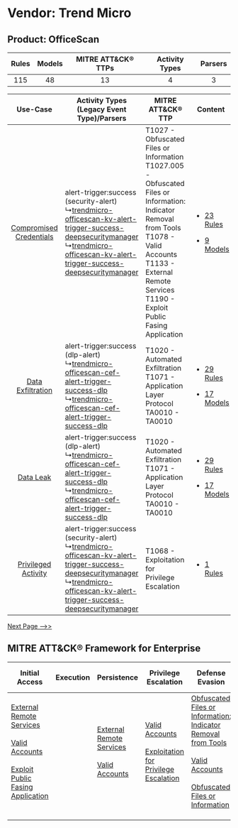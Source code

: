 Vendor: Trend Micro
===================
Product: OfficeScan
-------------------
| Rules | Models | MITRE ATT&CK® TTPs | Activity Types | Parsers |
|:-----:|:------:|:------------------:|:--------------:|:-------:|
|  115  |   48   |         13         |       4        |    3    |

|    Use-Case    | Activity Types (Legacy Event Type)/Parsers    | MITRE ATT&CK® TTP    | Content    |
|:----:| ---- | ---- | ---- |
| [Compromised Credentials](../../../UseCases/uc_compromised_credentials.md) |  alert-trigger:success (security-alert)<br> ↳[trendmicro-officescan-kv-alert-trigger-success-deepsecuritymanager](Ps/pC_trendmicroofficescankvalerttriggersuccessdeepsecuritymanager.md)<br> ↳[trendmicro-officescan-kv-alert-trigger-success-deepsecuritymanager](Ps/pC_trendmicroofficescankvalerttriggersuccessdeepsecuritymanager.md)<br> | T1027 - Obfuscated Files or Information<br>T1027.005 - Obfuscated Files or Information: Indicator Removal from Tools<br>T1078 - Valid Accounts<br>T1133 - External Remote Services<br>T1190 - Exploit Public Fasing Application<br> | [<ul><li>23 Rules</li></ul><ul><li>9 Models</li></ul>](RM/r_m_trend_micro_officescan_Compromised_Credentials.md) |
|       [Data Exfiltration](../../../UseCases/uc_data_exfiltration.md)       |  alert-trigger:success (dlp-alert)<br> ↳[trendmicro-officescan-cef-alert-trigger-success-dlp](Ps/pC_trendmicroofficescancefalerttriggersuccessdlp.md)<br> ↳[trendmicro-officescan-cef-alert-trigger-success-dlp](Ps/pC_trendmicroofficescancefalerttriggersuccessdlp.md)<br>    | T1020 - Automated Exfiltration<br>T1071 - Application Layer Protocol<br>TA0010 - TA0010<br>    | [<ul><li>29 Rules</li></ul><ul><li>17 Models</li></ul>](RM/r_m_trend_micro_officescan_Data_Exfiltration.md)      |
|    [Data Leak](../../../UseCases/uc_data_leak.md)    |  alert-trigger:success (dlp-alert)<br> ↳[trendmicro-officescan-cef-alert-trigger-success-dlp](Ps/pC_trendmicroofficescancefalerttriggersuccessdlp.md)<br> ↳[trendmicro-officescan-cef-alert-trigger-success-dlp](Ps/pC_trendmicroofficescancefalerttriggersuccessdlp.md)<br>    | T1020 - Automated Exfiltration<br>T1071 - Application Layer Protocol<br>TA0010 - TA0010<br>    | [<ul><li>29 Rules</li></ul><ul><li>17 Models</li></ul>](RM/r_m_trend_micro_officescan_Data_Leak.md)    |
|     [Privileged Activity](../../../UseCases/uc_privileged_activity.md)     |  alert-trigger:success (security-alert)<br> ↳[trendmicro-officescan-kv-alert-trigger-success-deepsecuritymanager](Ps/pC_trendmicroofficescankvalerttriggersuccessdeepsecuritymanager.md)<br> ↳[trendmicro-officescan-kv-alert-trigger-success-deepsecuritymanager](Ps/pC_trendmicroofficescankvalerttriggersuccessdeepsecuritymanager.md)<br> | T1068 - Exploitation for Privilege Escalation<br>    | [<ul><li>1 Rules</li></ul>](RM/r_m_trend_micro_officescan_Privileged_Activity.md)    |
[Next Page -->>](2_ds_trend_micro_officescan.md)

MITRE ATT&CK® Framework for Enterprise
--------------------------------------
| Initial Access                                                                                                                                                                                                                         | Execution | Persistence                                                                                                                                      | Privilege Escalation                                                                                                                                          | Defense Evasion                                                                                                                                                                                                                                                               | Credential Access | Discovery | Lateral Movement | Collection | Command and Control                                                                                                                                                                                                      | Exfiltration                                                                | Impact |
| -------------------------------------------------------------------------------------------------------------------------------------------------------------------------------------------------------------------------------------- | --------- | ------------------------------------------------------------------------------------------------------------------------------------------------ | ------------------------------------------------------------------------------------------------------------------------------------------------------------- | ----------------------------------------------------------------------------------------------------------------------------------------------------------------------------------------------------------------------------------------------------------------------------- | ----------------- | --------- | ---------------- | ---------- | ------------------------------------------------------------------------------------------------------------------------------------------------------------------------------------------------------------------------ | --------------------------------------------------------------------------- | ------ |
| [External Remote Services](https://attack.mitre.org/techniques/T1133)<br><br>[Valid Accounts](https://attack.mitre.org/techniques/T1078)<br><br>[Exploit Public Fasing Application](https://attack.mitre.org/techniques/T1190)<br><br> |           | [External Remote Services](https://attack.mitre.org/techniques/T1133)<br><br>[Valid Accounts](https://attack.mitre.org/techniques/T1078)<br><br> | [Valid Accounts](https://attack.mitre.org/techniques/T1078)<br><br>[Exploitation for Privilege Escalation](https://attack.mitre.org/techniques/T1068)<br><br> | [Obfuscated Files or Information: Indicator Removal from Tools](https://attack.mitre.org/techniques/T1027/005)<br><br>[Valid Accounts](https://attack.mitre.org/techniques/T1078)<br><br>[Obfuscated Files or Information](https://attack.mitre.org/techniques/T1027)<br><br> |                   |           |                  |            | [Proxy: Multi-hop Proxy](https://attack.mitre.org/techniques/T1090/003)<br><br>[Application Layer Protocol](https://attack.mitre.org/techniques/T1071)<br><br>[Proxy](https://attack.mitre.org/techniques/T1090)<br><br> | [Automated Exfiltration](https://attack.mitre.org/techniques/T1020)<br><br> |        |